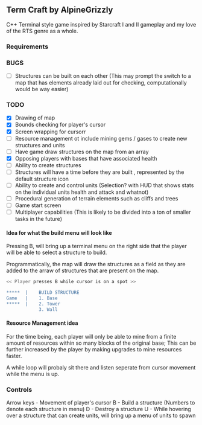 ## Term Craft by AlpineGrizzly 
C++ Terminal style game inspired by Starcraft I and II gameplay and my love of the RTS genre as a whole.


### Requirements 
### BUGS
- [ ] Structures can be built on each other (This may prompt the switch to a map that has elements already laid out for checking, computationally would be way easier) 
### TODO 
- [X] Drawing of map
- [X] Bounds checking for player's cursor 
- [X] Screen wrapping for cursorr
- [ ] Resource management ot include mining gems / gases to create
      new structures and units
- [ ] Have game draw structures on the map from an array
- [X] Opposing players with bases that have associated health
- [ ] Ability to create structures
- [ ] Structures will have a time before they are built , represented by the default structure icon
- [ ] Ability to create and control units (Selection? with HUD that shows stats on the individual units health and attack and whatnot)
- [ ] Procedural generation of terrain elements such as cliffs and trees
- [ ] Game start screen
- [ ] Multiplayer capabilities (This is likely to be divided into a ton of smaller tasks in the future)

#### Idea for what the build menu will look like 
Pressing B, will bring up a terminal menu on the right side that the
player will be able to select a structure to build. 

Programmatically, the map will draw the structures as a field as they are added
to the arraw of structures that are present on the map. 

```sh
<< Player presses B while cursor is on a spot >>

*****  |    BUILD STRUCTURE 
Game   |    1. Base
*****  |    2. Tower
            3. Wall 
```

#### Resource Management idea 
For the time being, each player will only be able to mine from a finite
amount of resources within so many blocks of the original base; This can
be further increased by the player by making upgrades to mine resources 
faster. 

A while loop will probaly sit there and listen seperate from cursor 
movement while the menu is up.

### Controls
Arrow keys - Movement of player's cursor 
B - Build a structure (Numbers to denote each structure in menu)
D - Destroy a structure 
U - While hovering over a structure that can create units, will bring
up a menu of units to spawn 
